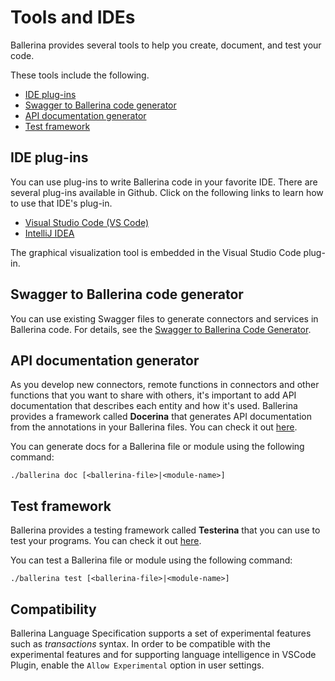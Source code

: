 # Tools and IDEs

Ballerina provides several tools to help you create, document, and test your code.

These tools include the following.

- [IDE plug-ins](#ide-plug-ins)
- [Swagger to Ballerina code generator](#swagger-to-ballerina-code-generator)
- [API documentation generator](#api-documentation-generator)
- [Test framework](#test-framework)

## IDE plug-ins

You can use plug-ins to write Ballerina code in your favorite IDE. There are several plug-ins available in Github. Click on the following links to learn how to use that IDE's plug-in. 

* [Visual Studio Code (VS Code)](https://marketplace.visualstudio.com/items?itemName=ballerina.ballerina)
* [IntelliJ IDEA](https://plugins.jetbrains.com/plugin/9520-ballerina)

The graphical visualization tool is embedded in the Visual Studio Code plug-in.

## Swagger to Ballerina code generator

You can use existing Swagger files to generate connectors and services in Ballerina code. For details, see the [Swagger to Ballerina Code Generator](https://github.com/ballerina-platform/ballerina-lang/tree/master/misc/swagger-ballerina/modules/swagger-to-ballerina-generator).

## API documentation generator

As you develop new connectors, remote functions in connectors and other functions that you want to share with others, it's important to add API documentation that describes each entity and how it's used. Ballerina provides a framework called **Docerina** that generates API documentation from the annotations in your Ballerina files. You can check it out [here](https://github.com/ballerina-platform/ballerina-lang/tree/master/misc/docerina). 

You can generate docs for a Ballerina file or module using the following command:

```
./ballerina doc [<ballerina-file>|<module-name>]
```

## Test framework

Ballerina provides a testing framework called **Testerina** that you can use to test your programs. You can check it out [here](https://github.com/ballerina-platform/ballerina-lang/tree/master/misc/testerina).

You can test a Ballerina file or module using the following command:

```
./ballerina test [<ballerina-file>|<module-name>]
```

## Compatibility

Ballerina Language Specification supports a set of experimental features such as *_transactions_* syntax. In order to be compatible with the experimental features and for supporting language intelligence in VSCode Plugin, enable the `Allow Experimental` option in user settings.
